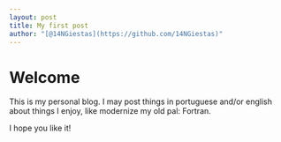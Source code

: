 ```yaml
---
layout: post
title: My first post 
author: "[@14NGiestas](https://github.com/14NGiestas)"
---
```


# Welcome

This is my personal blog. I may post things in portuguese and/or english
about things I enjoy, like modernize my old pal: Fortran.

I hope you like it!

<script src="https://utteranc.es/client.js"
        repo="zoidicabra/zoidicabra.github.io"
        issue-term="2020-11-08-first-post.md"
        theme="github-light"
        crossorigin="anonymous"
        async>
</script>
